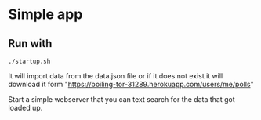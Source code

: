 # Simple app

## Run with 

    ./startup.sh

It will import data from the data.json file or if it does not exist it will download it form "https://boiling-tor-31289.herokuapp.com/users/me/polls"

Start a simple webserver that you can text search for the data that got loaded up.
